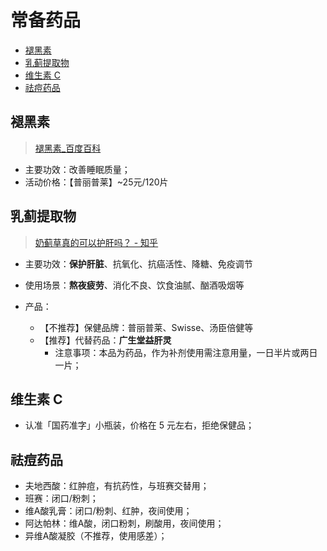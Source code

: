 常备药品
===

- [褪黑素](#褪黑素)
- [乳蓟提取物](#乳蓟提取物)
- [维生素 C](#维生素-c)
- [祛痘药品](#祛痘药品)


## 褪黑素
> [褪黑素_百度百科](https://baike.baidu.com/item/%E8%A4%AA%E9%BB%91%E7%B4%A0)

- 主要功效：改善睡眠质量；
- 活动价格：【普丽普莱】~25元/120片


## 乳蓟提取物
> [奶蓟草真的可以护肝吗？ - 知乎](https://www.zhihu.com/question/289027528/answer/1411211369)

- 主要功效：**保护肝脏**、抗氧化、抗癌活性、降糖、免疫调节
- 使用场景：**熬夜疲劳**、消化不良、饮食油腻、酗酒吸烟等

- 产品：
    - 【不推荐】保健品牌：普丽普莱、Swisse、汤臣倍健等
    - 【推荐】代替药品：**广生堂益肝灵**
        - 注意事项：本品为药品，作为补剂使用需注意用量，一日半片或两日一片；


## 维生素 C
- 认准「国药准字」小瓶装，价格在 5 元左右，拒绝保健品；

## 祛痘药品
- 夫地西酸：红肿痘，有抗药性，与班赛交替用；
- 班赛：闭口/粉刺；
- 维A酸乳膏：闭口/粉刺、红肿，夜间使用；
- 阿达帕林：维A酸，闭口粉刺，刷酸用，夜间使用；
- 异维A酸凝胶（不推荐，使用感差）；